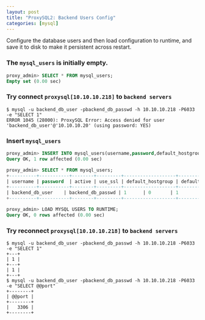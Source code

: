 ```yaml
---
layout: post
title: "ProxySQL2: Backend Users Config"
categories: [mysql]
---
```


Configure the database users and then load configuration to runtime, and save it to disk to make it persistent across restart.

### The `mysql_users` is initially empty.

```sql
proxy_admin> SELECT * FROM mysql_users;
Empty set (0.00 sec)
```
### Try connect `proxysql[10.10.10.218]` to `backend servers`

```shell
$ mysql -u backend_db_user -pbackend_db_passwd -h 10.10.10.218 -P6033 -e "SELECT 1"
ERROR 1045 (28000): ProxySQL Error: Access denied for user 'backend_db_user'@'10.10.10.20' (using password: YES)

```

### Insert `mysql_users`

```sql
proxy_admin> INSERT INTO mysql_users(username,password,default_hostgroup) VALUES ('backend_db_user','backend_db_passwd',1);
Query OK, 1 row affected (0.00 sec)

proxy_admin> SELECT * FROM mysql_users;
+----------+-----------+--------+---------+-------------------+----------------+---------------+------------------------+--------------+---------+----------+-----------------+---------+
| username | password  | active | use_ssl | default_hostgroup | default_schema | schema_locked | transaction_persistent | fast_forward | backend | frontend | max_connections | comment |
+----------+-----------+--------+---------+-------------------+----------------+---------------+------------------------+--------------+---------+----------+-----------------+---------+
| backend_db_user    | backend_db_passwd | 1      | 0       | 1                 | NULL           | 0             | 1                      | 0            | 1       | 1        | 10000           |         |
+----------+-----------+--------+---------+-------------------+----------------+---------------+------------------------+--------------+---------+----------+-----------------+---------+

proxy_admin> LOAD MYSQL USERS TO RUNTIME;
Query OK, 0 rows affected (0.00 sec)

```

### Try reconnect `proxysql[10.10.10.218]` to `backend servers`

```shell
$ mysql -u backend_db_user -pbackend_db_passwd -h 10.10.10.218 -P6033 -e "SELECT 1"
+---+
| 1 |
+---+
| 1 |
+---+
$ mysql -u backend_db_user -pbackend_db_passwd -h 10.10.10.218 -P6033 -e "SELECT @@port"
+--------+
| @@port |
+--------+
|   3306 |
+--------+
```

[1]: https://proxysql.com/documentation/ProxySQL-Configuration/ "ProxySQL-Configuration"
